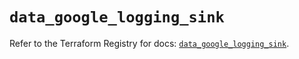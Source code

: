 # `data_google_logging_sink`

Refer to the Terraform Registry for docs: [`data_google_logging_sink`](https://registry.terraform.io/providers/hashicorp/google/6.13.0/docs/data-sources/logging_sink).
